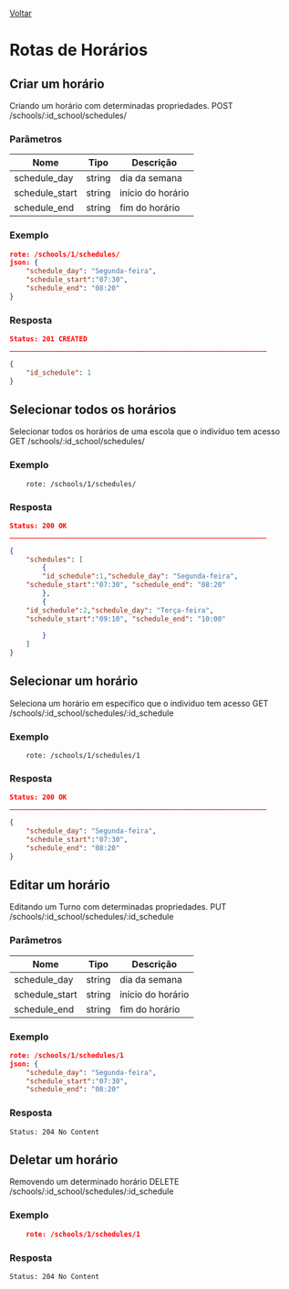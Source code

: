 [Voltar](menu.md)

# Rotas de Horários


## Criar um horário <a name="create_schedule"></a>

Criando um horário com determinadas propriedades.
POST /schools/:id_school/schedules/

### Parâmetros

| Nome                 | Tipo   | Descrição                                                 |
| -------------------- | ------ | --------------------------------------------------------- |
| schedule_day       | string | dia da semana                                      |
| schedule_start      | string | início do horário |        
| schedule_end      | string | fim do horário |  

### Exemplo

```json
rote: /schools/1/schedules/
json: {
	"schedule_day": "Segunda-feira",
	"schedule_start":"07:30",
	"schedule_end": "08:20"
}
```

### Resposta

```json
Status: 201 CREATED
_______________________________________________________________

{
    "id_schedule": 1
}
```

## Selecionar todos os horários <a name="select_schedules"></a>

Selecionar todos os horários de uma escola que o indivíduo tem acesso
GET /schools/:id_school/schedules/

### Exemplo

```
	rote: /schools/1/schedules/
```

### Resposta

```json
Status: 200 OK
_______________________________________________________________

{
	"schedules": [
		{
		"id_schedule":1,"schedule_day": "Segunda-feira",
	"schedule_start":"07:30", "schedule_end": "08:20"
		},
		{
	"id_schedule":2,"schedule_day": "Terça-feira",
	"schedule_start":"09:10", "schedule_end": "10:00"
			
		}
	]
}
```

## Selecionar um horário <a name="select_schedule"></a>

Seleciona um horário em especifico que o individuo tem acesso
GET /schools/:id_school/schedules/:id_schedule

### Exemplo

```
	rote: /schools/1/schedules/1
```

### Resposta

```json
Status: 200 OK
_______________________________________________________________

{
	"schedule_day": "Segunda-feira",
	"schedule_start":"07:30",
	"schedule_end": "08:20"
}
```

## Editar um horário <a name="edit_schedule"></a>

Editando um Turno com determinadas propriedades.
PUT /schools/:id_school/schedules/:id_schedule

### Parâmetros

| Nome                 | Tipo   | Descrição                                                 |
| -------------------- | ------ | --------------------------------------------------------- |
| schedule_day       | string | dia da semana                                      |
| schedule_start      | string | início do horário |        
| schedule_end      | string | fim do horário |  

### Exemplo

```json
rote: /schools/1/schedules/1
json: {
	"schedule_day": "Segunda-feira",
	"schedule_start":"07:30",
	"schedule_end": "08:20"
```

### Resposta

    Status: 204 No Content

## Deletar um horário <a name="delete_schedule"></a>

Removendo um determinado horário
DELETE /schools/:id_school/schedules/:id_schedule

### Exemplo

```json
    rote: /schools/1/schedules/1
```

### Resposta

    Status: 204 No Content